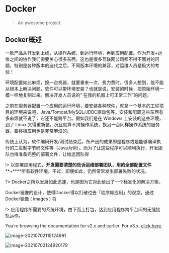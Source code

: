 # Docker

> An awesome project.

## Docker概述

一款产品从开发到上线，从操作系统，到运行环境，再到应用配置。作为开发+运维之间的协作我们需要关心很多东西，这也是很多互联网公司都不得不面对的问题，特别是各种版本的迭代之后，不同版本环境的兼容，对运维人员是极大的考验！

环境配置如此麻烦，换一台机器，就要重来一次，费力费时。很多人想到，能不能从根本上解决问题，软件可以带环境安装？也就是说，安装的时候，把原始环境一模一样地复制过来。解决开发人员说的“ 在我的机器上可正常工作”的问题。

之前在服务器配置一个应用的运行环境，要安装各种软件，就拿一个基本的工程项目的环境来说吧，Java/Tomcat/MySQL/JDBC驱动包等。安装和配置这些东西有多麻烦就不说了，它还不能跨平台。假如我们是在 Windows 上安装的这些环境，到了 Linux 又得重新装。况且就算不跨操作系统，换另一台同样操作系统的服务器，要移植应用也是非常麻烦的。

传统上认为，软件编码开发/测试结束后，所产出的成果即是程序或是能够编译执行的二进制字节码文件等（Java为例）。而为了让这些程序可以顺利执行，开发团队也得准备完整的部署文件，让维运团队得

!> 以部署应用程式，**开发需要清楚的告诉运维部署团队，用的全部配置文件****+****所有软件环境。不过，即便如此，仍然常常发生部署失败的状况。

?> Docker之所以发展如此迅速，也是因为它对此给出了一个标准化的解决方案。

Docker镜像的设计，使得Docker得以打破过去「程序即应用」的观念。通过Docker镜像 ( images ) 将

!> 应用程序所需要的系统环境，由下而上打包，达到应用程序跨平台间的无缝接轨运作。



<p class="tip warning v3-warning">
    You’re browsing the documentation for v2.x and earlier.
    For v3.x, <a href="https://v3.vuejs.org/">click here</a>.
</p>



![image-20210702115124991](https://i.loli.net/2021/07/02/l3QkxCv4ZcUoPtN.png ':size=100%')

![image-20210702124920179](https://i.loli.net/2021/07/02/ubltBrHCD3Ey6Y4.png)